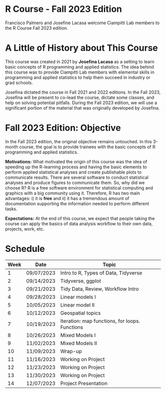 # R Course - Fall 2023 Edition
Francisco Palmero and Josefine Lacasa welcome Ciampitti Lab members to the R Course Fall 2023 edition.

# A Little of History about This Course
This course was created in 2021 by $\textbf{Josefina Lacasa}$ as a setting to learn basic concepts of R programming and applied statistics. The idea behind this course was to provide Ciampitti Lab members with elemental skills in programming and applied statistics to help them succeed in industry or grad schools.

Josefina dictated the course in Fall 2021 and 2022 editions. In the Fall 2023, Josefina will be present to co-lead the course, dictate some classes, and help on solving potential pitfalls. During the Fall 2023 edition, we will use a significant portion of the material that was originally developed by Josefina.

# Fall 2023 Edition: Objective
In the Fall 2023 edition, the original objective remains untouched. In this 3-month course, the goal is to provide trainees with the basic concepts of R programming and applied statistics.

$\textbf{Motivations:}$
What motivated the origin of this course was the idea of speeding up the R-learning process and having the basic elements to perform applied statistical analyses and create publishable plots to communicate results.
There are several software to conduct statistical analyses and produce figures to communicate them. So, why did we choose R?  R is a free software environment for statistical computing and graphics with a big community using it. Therefore, R has two main advantages: i) it is $\textbf{free}$ and ii) it has a tremendous amount of documentation supporting the information needed to perform different tasks.  

$\textbf{Expectations:}$
At the end of this course, we expect that people taking the course can apply the basics of data analysis workflow to their own data, projects, work, etc. 

# Schedule

|Week | Date | Topic |
| --- | ---- | ----- |
| 1   | 09/07/2023 | Intro to R, Types of Data, Tidyverse |
| 2   | 09/14/2023 | Tidyverse, ggplot |
| 3   | 09/21/2023 | Tidy Data, Review, Workflow Intro  |
| 4   | 09/28/2023 | Linear models I  |
| 5   | 10/05/2023 | Linear model II  |
| 6   | 10/12/2023 | Geospatial topics |
| 7   | 10/19/2023 | Iteration: map functions, for loops. Functions |
| 8   | 10/26/2023 | Mixed Models I  |
| 9   | 11/02/2023 | Mixed Models II  |
| 10  | 11/09/2023 |  Wrap-up |
| 11  | 11/16/2023 |  Working on Project |
| 12  | 11/23/2023 |  Working on Project |
| 13  | 11/30/2023 |  Working on Project |
| 14  | 12/07/2023 |  Project Presentation |

